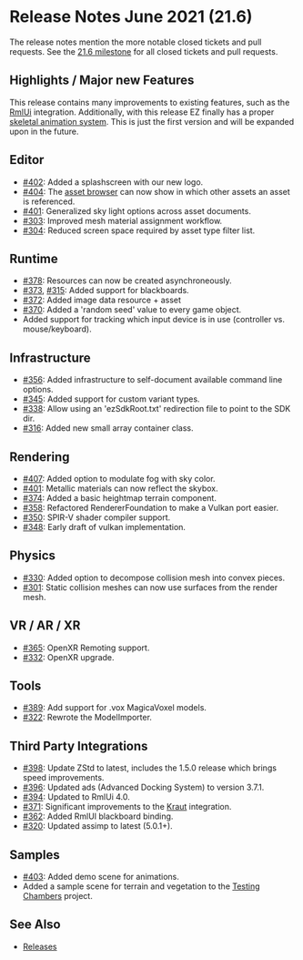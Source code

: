 # Release Notes June 2021 (21.6)

The release notes mention the more notable closed tickets and pull requests. See the [21.6 milestone](https://github.com/ezEngine/ezEngine/milestone/6?closed=1) for all closed tickets and pull requests.

## Highlights / Major new Features

This release contains many improvements to existing features, such as the [RmlUi](../docs/ui/rmlui.md) integration. Additionally, with this release EZ finally has a proper [skeletal animation system](../docs/animation/skeletal-animation/skeletal-animation-overview.md). This is just the first version and will be expanded upon in the future.

## Editor

* [#402](https://github.com/ezEngine/ezEngine/pull/402): Added a splashscreen with our new logo.
* [#404](https://github.com/ezEngine/ezEngine/pull/404): The [asset browser](../docs/assets/asset-browser.md) can now show in which other assets an asset is referenced.
* [#401](https://github.com/ezEngine/ezEngine/pull/401): Generalized sky light options across asset documents.
* [#303](https://github.com/ezEngine/ezEngine/issues/303): Improved mesh material assignment workflow.
* [#304](https://github.com/ezEngine/ezEngine/issues/304): Reduced screen space required by asset type filter list.

## Runtime

* [#378](https://github.com/ezEngine/ezEngine/pull/378): Resources can now be created asynchroneously.
* [#373](https://github.com/ezEngine/ezEngine/pull/373), [#315](https://github.com/ezEngine/ezEngine/pull/315): Added support for blackboards.
* [#372](https://github.com/ezEngine/ezEngine/pull/372): Added image data resource + asset
* [#370](https://github.com/ezEngine/ezEngine/pull/370): Added a 'random seed' value to every game object.
* Added support for tracking which input device is in use (controller vs. mouse/keyboard).

## Infrastructure

* [#356](https://github.com/ezEngine/ezEngine/pull/356): Added infrastructure to self-document available command line options.
* [#345](https://github.com/ezEngine/ezEngine/pull/345): Added support for custom variant types.
* [#338](https://github.com/ezEngine/ezEngine/pull/338): Allow using an 'ezSdkRoot.txt' redirection file to point to the SDK dir.
* [#316](https://github.com/ezEngine/ezEngine/pull/316): Added new small array container class.
    
## Rendering

* [#407](https://github.com/ezEngine/ezEngine/pull/407): Added option to modulate fog with sky color.
* [#401](https://github.com/ezEngine/ezEngine/pull/401): Metallic materials can now reflect the skybox.
* [#374](https://github.com/ezEngine/ezEngine/pull/374): Added a basic heightmap terrain component.
* [#358](https://github.com/ezEngine/ezEngine/pull/358): Refactored RendererFoundation to make a Vulkan port easier.
* [#350](https://github.com/ezEngine/ezEngine/pull/350): SPIR-V shader compiler support.
* [#348](https://github.com/ezEngine/ezEngine/pull/348): Early draft of vulkan implementation.

## Physics

* [#330](https://github.com/ezEngine/ezEngine/pull/330): Added option to decompose collision mesh into convex pieces.
* [#301](https://github.com/ezEngine/ezEngine/issues/301): Static collision meshes can now use surfaces from the render mesh.

## VR / AR / XR

* [#365](https://github.com/ezEngine/ezEngine/pull/365): OpenXR Remoting support.
* [#332](https://github.com/ezEngine/ezEngine/pull/332): OpenXR upgrade.

## Tools

* [#389](https://github.com/ezEngine/ezEngine/pull/389): Add support for .vox MagicaVoxel models.
* [#322](https://github.com/ezEngine/ezEngine/pull/322): Rewrote the ModelImporter.

## Third Party Integrations

* [#398](https://github.com/ezEngine/ezEngine/pull/398): Update ZStd to latest, includes the 1.5.0 release which brings speed improvements.
* [#396](https://github.com/ezEngine/ezEngine/pull/396): Updated ads (Advanced Docking System) to version 3.7.1.
* [#394](https://github.com/ezEngine/ezEngine/pull/394): Updated to RmlUi 4.0.
* [#371](https://github.com/ezEngine/ezEngine/pull/371): Significant improvements to the [Kraut](https://github.com/jankrassnigg/Kraut) integration.
* [#362](https://github.com/ezEngine/ezEngine/pull/362): Added RmlUI blackboard binding.
* [#320](https://github.com/ezEngine/ezEngine/pull/320): Updated assimp to latest (5.0.1+).
  
## Samples

* [#403](https://github.com/ezEngine/ezEngine/pull/403): Added demo scene for animations.
* Added a sample scene for terrain and vegetation to the [Testing Chambers](../samples/testing-chambers.md) project.

## See Also


* [Releases](releases.md)
